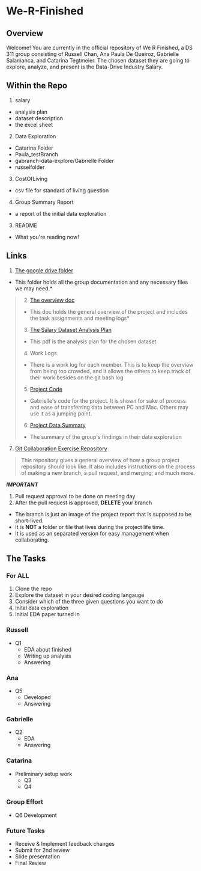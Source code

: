 # We-R-Finished
## Overview
Welcome! You are currently in the official repository of We R Finished, a DS 311 group consisting of Russell Chan, Ana Paula De Queiroz, Gabrielle Salamanca, and Catarina Tegtmeier. The chosen dataset they are going to explore, analyze, and present is the Data-Drive Industry Salary. 
## Within the Repo
1. salary
  - analysis plan
  - dataset description
  - the excel sheet 
2. Data Exploration
  - Catarina Folder
  - Paula_testBranch
  - gabranch-data-explore/Gabrielle Folder
  - russelfolder
3. CostOfLiving
  - csv file for standard of living question
4. Group Summary Report
  - a report of the initial data exploration
3. README
  - What you're reading now!
## Links
1. [The google drive folder](https://drive.google.com/drive/folders/1M1jYp0MiyeWCBQHbs2pfAfvCYkD61lKU?usp=sharing)
- This folder holds all the group documentation and any necessary files we may need.*
> 2. [The overview doc](https://docs.google.com/document/d/1cgqEG4ZgZ36DACn_ysUwfLzuczyHDhThd7bskDm7z7E/edit?usp=sharing)
>   - This doc holds the general overview of the project and includes the task assignments and meeting logs*
> 3. [The Salary Dataset Analysis Plan](https://drive.google.com/file/d/1aWo1OW4jSkv4NkUQj6zRNrlxvscYXNDf/view?usp=sharing)
>   - This pdf is the analysis plan for the chosen dataset
> 4. Work Logs
>   - There is a work log for each member. This is to keep the overview from being too crowded, and it allows the others to keep track of their work besides on the git bash log
> 5. [Project Code](https://docs.google.com/document/d/1SmR8a8j9Hdqpzv-xET0yI8C1_jGyZ_VTP8Bp-1U7CSQ/edit?usp=sharing)
>   - Gabrielle's code for the project. It is shown for sake of process and ease of transferring data between PC and Mac. Others may use it as a jumping point.
> 6. [Project Data Summary](https://docs.google.com/document/d/1vna-GMBn4NaDKrJd44n8afmORMDqZ7tGsFa45WtSnyk/edit?usp=sharing)
>   - The summary of the group's findings in their data exploration
7. [Git Collaboration Exercise Repository](https://github.com/San-Francisco-State-University-DS/Git-Collaboration-Exercise)
> This repository gives a general overview of how a group project repository should look like. It also includes instructions on the process of making a new branch, a pull request, and merging; and much more.

***IMPORTANT***
1. Pull request approval to be done on meeting day
2. After the pull request is approved, **DELETE** your branch
 - The branch is just an image of the project report that is supposed to be short-lived.
 - It is **NOT** a folder or file that lives during the project life time.
 - It is used as an separated version for easy management when collaborating.
## The Tasks
### For ALL
1. Clone the repo
2. Explore the dataset in your desired coding langauge
3. Consider which of the three given questions you want to do
4. Inital data exploration 
5. Initial EDA paper turned in
### Russell
- Q1
  - EDA about finished
  - Writing up analysis
  - Answering
### Ana
- Q5
  - Developed
  - Answering
### Gabrielle
- Q2
  - EDA
  - Answering
### Catarina
- Preliminary setup work
  - Q3
  - Q4
### Group Effort
- Q6 Development
### Future Tasks
- Receive & Implement feedback changes
- Submit for 2nd review
- Slide presentation
- Final Review
